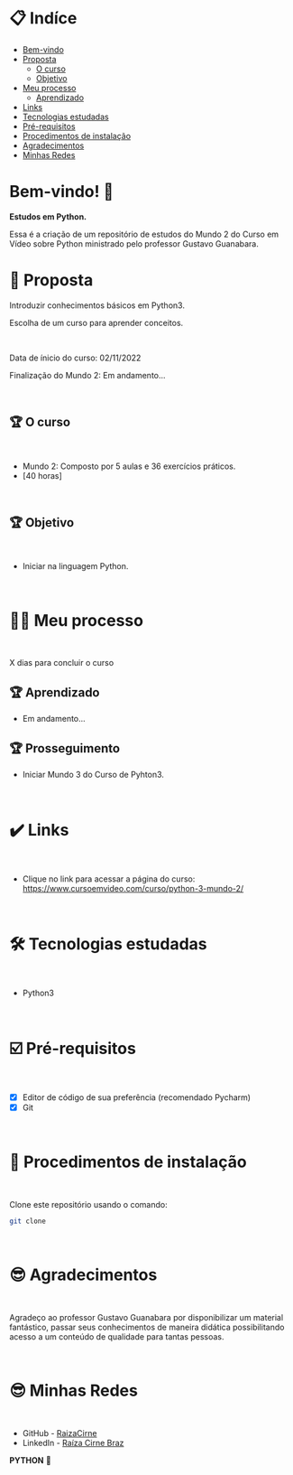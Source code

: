 # 📋 Indíce

- [Bem-vindo](#id01)
- [Proposta](#id02)
  - [O curso](#id02.1)
  - [Objetivo](#id02.2)
- [Meu processo](#id03)
  - [Aprendizado](#id03.1)
- [Links](#id04)
- [Tecnologias estudadas](#id05)
- [Pré-requisitos](#id06)
- [Procedimentos de instalação](#id07)
- [Agradecimentos](#id08)
- [Minhas Redes](#id09)

# Bem-vindo! 👋 <a name="id01"></a>

**Estudos em Python.**

Essa é a criação de um repositório de estudos do Mundo 2 do Curso em Vídeo sobre Python ministrado pelo professor Gustavo Guanabara.

# 🚀 Proposta <a name="id02"></a>

Introduzir conhecimentos básicos em Python3. 

Escolha de um curso para aprender conceitos. 

<br />

Data de ínicio do curso: 02/11/2022

Finalização do Mundo 2: Em andamento...

<br />

## :trophy: O curso <a name="id02.1"></a>

<br />

- Mundo 2: Composto por 5 aulas e 36 exercícios práticos.
- [40 horas]

<br />

## :trophy: Objetivo <a name="id02.2"></a>

<br />

- Iniciar na linguagem Python. 

<br />

# 👩🚀 Meu processo <a name="id03"></a>

<br />

X dias para concluir o curso

## :trophy: Aprendizado <a name="id03.1"></a>

- Em andamento...

## :trophy: Prosseguimento <a name="id03.2"></a>

- Iniciar Mundo 3 do Curso de Pyhton3. 

<br />

# :heavy_check_mark: Links <a name="id04"></a>

<br />

- Clique no link para acessar a página do curso: https://www.cursoemvideo.com/curso/python-3-mundo-2/

<br />

# 🛠 Tecnologias estudadas <a name="id05"></a>

<br />

- Python3

<br />

# ☑️ Pré-requisitos <a name="id06"></a>

<br />

- [x] Editor de código de sua preferência (recomendado Pycharm)
- [x] Git

<br />

# 📝 Procedimentos de instalação <a name="id07"></a>

<br />

Clone este repositório usando o comando:

```bash
git clone 
```

<br />

# :sunglasses: Agradecimentos <a name="id08"></a>

<br />

Agradeço ao professor Gustavo Guanabara por disponibilizar um material fantástico, passar seus conhecimentos de maneira didática possibilitando acesso a um conteúdo de qualidade para tantas pessoas. 

<br />

# :sunglasses: Minhas Redes <a name="id09"></a>

<br />

- GitHub - [RaizaCirne](https://github.com/RaizaCirne)
- LinkedIn - [Raíza Cirne Braz](https://www.linkedin.com/in/ra%C3%ADzacirne/)

**PYTHON** 🚀

